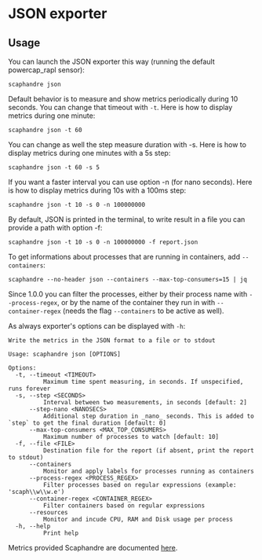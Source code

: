 # JSON exporter

## Usage

You can launch the JSON exporter this way (running the default powercap_rapl sensor):

	scaphandre json

Default behavior is to measure and show metrics periodically during 10 seconds. You can change that timeout with `-t`. Here is how to display metrics during one minute:

    scaphandre json -t 60

You can change as well the step measure duration with -s. Here is how to display metrics during one minutes with a 5s step:

    scaphandre json -t 60 -s 5

If you want a faster interval you can use option -n (for nano seconds). Here is how to display metrics during 10s with a 100ms step:

    scaphandre json -t 10 -s 0 -n 100000000

By default, JSON is printed in the terminal, to write result in a file you can provide a path with option -f:

    scaphandre json -t 10 -s 0 -n 100000000 -f report.json

To get informations about processes that are running in containers, add `--containers`:

    scaphandre --no-header json --containers --max-top-consumers=15 | jq

Since 1.0.0 you can filter the processes, either by their process name with `--process-regex`, or by the name of the container they run in with `--container-regex` (needs the flag `--containers` to be active as well).

As always exporter's options can be displayed with `-h`:

	Write the metrics in the JSON format to a file or to stdout

    Usage: scaphandre json [OPTIONS]

    Options:
      -t, --timeout <TIMEOUT>
              Maximum time spent measuring, in seconds. If unspecified, runs forever
      -s, --step <SECONDS>
              Interval between two measurements, in seconds [default: 2]
          --step-nano <NANOSECS>
              Additional step duration in _nano_ seconds. This is added to `step` to get the final duration [default: 0]
          --max-top-consumers <MAX_TOP_CONSUMERS>
              Maximum number of processes to watch [default: 10]
      -f, --file <FILE>
              Destination file for the report (if absent, print the report to stdout)
          --containers
              Monitor and apply labels for processes running as containers
          --process-regex <PROCESS_REGEX>
              Filter processes based on regular expressions (example: 'scaph\\w\\w.e')
          --container-regex <CONTAINER_REGEX>
              Filter containers based on regular expressions
          --resources
              Monitor and incude CPU, RAM and Disk usage per process
      -h, --help
              Print help

Metrics provided Scaphandre are documented [here](metrics.md).

